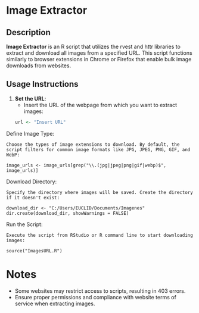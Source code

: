 # Image Extractor

## Description
**Image Extractor** is an R script that utilizes the rvest and httr libraries to extract and download all images from a specified URL. This script functions similarly to browser extensions in Chrome or Firefox that enable bulk image downloads from websites.

## Usage Instructions
1. **Set the URL**:
   - Insert the URL of the webpage from which you want to extract images:
   ```R
   url <- "Insert URL"

Define Image Type:

    Choose the types of image extensions to download. By default, the script filters for common image formats like JPG, JPEG, PNG, GIF, and WebP:

    image_urls <- image_urls[grep("\\.(jpg|jpeg|png|gif|webp)$", image_urls)]

Download Directory:

    Specify the directory where images will be saved. Create the directory if it doesn't exist:

    download_dir <- "C:/Users/EUCLID/Documents/Imagenes"
    dir.create(download_dir, showWarnings = FALSE)

Run the Script:

    Execute the script from RStudio or R command line to start downloading images:

    source("ImagesURL.R")

# Notes

- Some websites may restrict access to scripts, resulting in 403 errors.
- Ensure proper permissions and compliance with website terms of service when extracting images.


